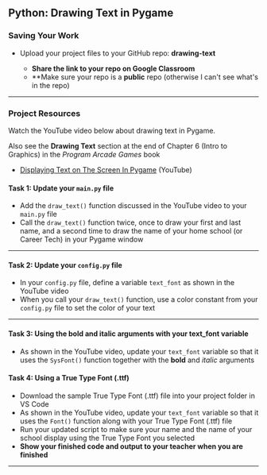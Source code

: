 ## Python: Drawing Text in Pygame

### Saving Your Work
  
- Upload your project files to your GitHub repo: **drawing-text**

    - **Share the link to your repo on Google Classroom**
    - **Make sure your repo is a **public** repo (otherwise I can't see what's in the repo)
---

### Project Resources

Watch the YouTube video below about drawing text in Pygame.  

Also see the **Drawing Text** section at the end of Chapter 6 (Intro to Graphics) in the *Program Arcade Games* book

- [Displaying Text on The Screen In Pygame](https://youtu.be/ndtFoWWBAoE?feature=shared) (YouTube)


#### Task 1: Update your `main.py` file

- Add the `draw_text()` function discussed in the YouTube video to your `main.py` file
- Call the `draw_text()` function twice, once to draw your first and last name, and a second time to draw the name of your home school (or Career Tech) in your Pygame window

---

#### Task 2: Update your `config.py` file

- In your `config.py` file, define a variable `text_font` as shown in the YouTube video
- When you call your `draw_text()` function, use a color constant from your `config.py` file to set the color of your text

---

#### Task 3: Using the bold and italic arguments with your text_font variable

- As shown in the YouTube video, update your `text_font` variable so that it uses the `SysFont()` function together with the **bold** and *italic* arguments


#### Task 4: Using a True Type Font (.ttf)

- Download the sample True Type Font (.ttf) file into your project folder in VS Code
- As shown in the YouTube video, update your `text_font` variable so that it uses the `Font()` function along with your True Type Font (.ttf) file
- Run your updated script to make sure your name and the name of your school display using the True Type Font you selected
- **Show your finished code and output to your teacher when you are finished**

---













